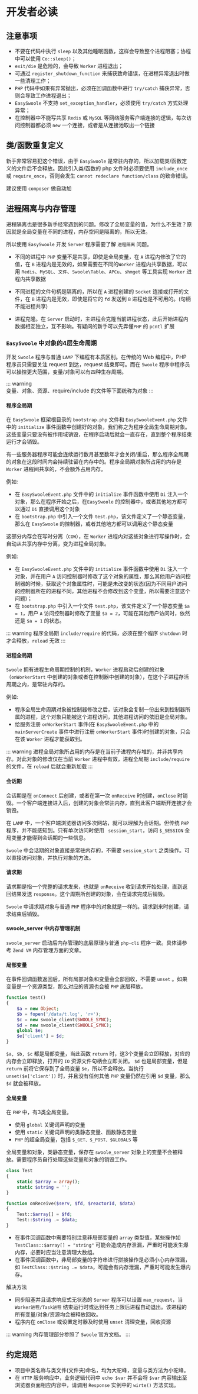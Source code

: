 # 开发者必读

## 注意事项
- 不要在代码中执行 `sleep` 以及其他睡眠函数，这样会导致整个进程阻塞；协程中可以使用 `Co::sleep()`；
- `exit/die` 是危险的，会导致 `Worker` 进程退出；
- 可通过 `register_shutdown_function` 来捕获致命错误，在进程异常退出时做一些清理工作；
- `PHP` 代码中如果有异常抛出，必须在回调函数中进行 `try/catch` 捕获异常，否则会导致工作进程退出；
- `EasySwoole` 不支持 `set_exception_handler`，必须使用 `try/catch` 方式处理异常；
- 在控制器中不能写共享 `Redis` 或 `MySQL` 等网络服务客户端连接的逻辑，每次访问控制器都必须 `new` 一个连接，或者是从连接池取出一个链接

## 类/函数重复定义

新手非常容易犯这个错误，由于 `EasySwoole` 是常驻内存的，所以加载类/函数定义的文件后不会释放。因此引入类/函数的 php 文件时必须要使用 `include_once` 或 `require_once`，否则会发生 `cannot redeclare function/class` 的致命错误。

建议使用 `composer` 做自动加


## 进程隔离与内存管理

进程隔离也是很多新手经常遇到的问题。修改了全局变量的值，为什么不生效？原因就是全局变量在不同的进程，内存空间是隔离的，所以无效。

所以使用 `EasySwoole` 开发 `Server` 程序需要了解 `进程隔离` 问题。

- 不同的进程中 `PHP` 变量不是共享，即使是全局变量，在 `A` 进程内修改了它的值，在 `B` 进程内是无效的，如果需要在不同的`Worker` 进程内共享数据，可以用 `Redis`、`MySQL`、`文件`、`Swoole\Table`、`APCu`、`shmget` 等工具实现 `Worker` 进程内共享数据

- 不同进程的文件句柄是隔离的，所以在 `A` 进程创建的 `Socket` 连接或打开的文件，在 `B` 进程内是无效，即使是将它的 `fd` 发送到 `B` 进程也是不可用的。(句柄不能进程共享)

- 进程克隆。在 `Server` 启动时，主进程会克隆当前进程状态，此后开始进程内数据相互独立，互不影响。有疑问的新手可以先弄懂`PHP` 的 `pcntl` 扩展

### `EasySwoole` 中对象的4层生命周期

开发 `Swoole` 程序与普通 `LAMP` 下编程有本质区别。在传统的 Web 编程中，PHP 程序员只需要关注 request 到达，request 结束即可。而在 `Swoole` 程序中程序员可以操控更大范围，变量/对象可以有四种生存周期。

::: warning  
变量、对象、资源、require/include 的文件等下面统称为对象
:::

#### 程序全局期

在 `EasySwoole` 框架根目录的 `bootstrap.php` 文件和 `EasySwooleEvent.php` 文件中的 `initialize` 事件函数中创建好的对象，我们称之为程序全局生命周期对象。这些变量只要没有被作用域销毁，在程序启动后就会一直存在，直到整个程序结束运行才会销毁。

有一些服务器程序可能会连续运行数月甚至数年才会关闭/重启，那么程序全局期的对象在这段时间内会持续驻留在内存中的。程序全局期对象所占用的内存是 `Worker` 进程间共享的，不会额外占用内存。  

例如:

- 在 `EasySwooleEvent.php` 文件中的 `initialize` 事件函数中使用 `Di` 注入一个对象，那么在程序开始之后，在`EasySwoole` 的控制器中，或者其他地方都可以通过 `Di` 直接调用这个对象
- 在 `bootstrap.php` 中引入一个文件 `test.php`，该文件定义了一个静态变量，那么在 `EasySwoole` 的控制器，或者其他地方都可以调用这个静态变量

这部分内存会在写时分离（`COW`），在 `Worker` 进程内对这些对象进行写操作时，会自动从共享内存中分离，变为进程全局对象。

例如:

- 在 `EasySwooleEvent.php` 文件中的 `initialize` 事件函数中使用 `Di` 注入一个对象，并在用户 `A` 访问控制器时修改了这个对象的属性，那么其他用户访问控制器的时候，获取这个对象属性时，可能是未改变的状态(因为不同用户访问的控制器所在的进程不同，其他进程不会修改到这个变量，所以需要注意这个问题)；
- 在 `bootstrap.php` 中引入一个文件 `test.php`，该文件定义了一个静态变量 `$a = 1`，用户 `A` 访问控制器时修改了变量 `$a = 2`，可能在其他用户访问时，依然还是 `$a = 1` 的状态。

::: warning 
程序全局期 `include/require` 的代码，必须在整个程序 `shutdown` 时才会释放，`reload` 无效
:::

#### 进程全局期
`Swoole` 拥有进程生命周期控制的机制，`Worker` 进程启动后创建的对象（`onWorkerStart` 中创建的对象或者在控制器中创建的对象），在这个子进程存活周期之内，是常驻内存的。  

例如:

- 程序全局生命周期对象被控制器修改之后，该对象会复制一份出来到控制器所属的进程，这个对象只能被这个进程访问，其他进程访问的依旧是全局对象。
- 给服务注册 `onWorkerStart` 事件(在 `EasySwooleEvent.php` 中的 `mainServerCreate` 事件中进行注册 `onWorkerStart` 事件)时创建的对象，只会在该 `Worker` 进程才能获取到。


::: warning 
进程全局对象所占用的内存是在当前子进程内存堆的，并非共享内存。对此对象的修改仅在当前 `Worker` 进程中有效，进程全局期 `include/require` 的文件，在 `reload` 后就会重新加载
:::

#### 会话期

会话期是在 `onConnect` 后创建，或者在第一次 `onReceive` 时创建，`onClose` 时销毁。一个客户端连接进入后，创建的对象会常驻内存，直到此客户端断开连接才会销毁。  


在 `LAMP` 中，一个客户端浏览器访问多次网站，就可以理解为会话期。但传统 `PHP` 程序，并不能感知到。只有单次访问时使用 ` session_start`，访问 `$_SESSION` 全局变量才能得到会话期的一些信息。

`Swoole` 中会话期的对象直接是常驻内存的，不需要 `session_start` 之类操作。可以直接访问对象，并执行对象的方法。

#### 请求期

请求期是指一个完整的请求发来，也就是 `onReceive` 收到请求开始处理，直到返回结果发送 `response`。这个周期所创建的对象，会在请求完成后销毁。

`Swoole` 中请求期对象与普通 `PHP` 程序中的对象就是一样的。请求到来时创建，请求结束后销毁。


#### swoole_server 中内存管理机制

`swoole_server` 启动后内存管理的底层原理与普通 `php-cli` 程序一致。具体请参考 `Zend VM` 内存管理方面的文章。

#### 局部变量

在事件回调函数返回后，所有局部对象和变量会全部回收，不需要 `unset` 。如果变量是一个资源类型，那么对应的资源也会被 `PHP` 底层释放。

```php
function test()
{
    $a = new Object;
    $b = fopen('/data/t.log', 'r+');
    $c = new swoole_client(SWOOLE_SYNC);
    $d = new swoole_client(SWOOLE_SYNC);
    global $e;
    $e['client'] = $d;
}
```
`$a, $b, $c` 都是局部变量，当此函数 `return` 时，这3个变量会立即释放，对应的内存会立即释放，打开的 `IO` 资源文件句柄会立即关闭。
`$d` 也是局部变量，但是 `return` 前将它保存到了全局变量 `$e`，所以不会释放。当执行 `unset($e['client'])` 时，并且没有任何其他 `PHP` 变量仍然在引用 `$d` 变量，那么 `$d` 就会被释放。

#### 全局变量

在 `PHP` 中，有3类全局变量。

- 使用 `global` 关键词声明的变量
- 使用 `static` 关键词声明的类静态变量、函数静态变量
- `PHP` 的超全局变量，包括 `$_GET、$_POST、$GLOBALS` 等

全局变量和对象，类静态变量，保存在 `swoole_server` 对象上的变量不会被释放。需要程序员自行处理这些变量和对象的销毁工作。

```php
class Test
{
    static $array = array();
    static $string = '';
}

function onReceive($serv, $fd, $reactorId, $data)
{
    Test::$array[] = $fd;
    Test::$string .= $data;
}
```

- 在事件回调函数中需要特别注意非局部变量的 `array` 类型值，某些操作如 `TestClass::$array[] = "string"` 可能会造成内存泄漏，严重时可能发生爆内存，必要时应当注意清理大数组。
- 在事件回调函数中，非局部变量的字符串进行拼接操作是必须小心内存泄漏，如 `TestClass::$string .= $data`，可能会有内存泄漏，严重时可能发生爆内存。

解决方法
- 同步阻塞并且请求响应式无状态的 `Server` 程序可以设置 `max_request`，当 `Worker进程/Task进程` 结束运行时或达到任务上限后进程自动退出。该进程的所有变量/对象/资源均会被释放回收。
- 程序内在 `onClose` 或设置定时器及时使用 `unset` 清理变量，回收资源


::: warning 
内存管理部分参照了 `Swoole` 官方文档。
:::

## 约定规范

- 项目中类名称与类文件(文件夹)命名，均为大驼峰，变量与类方法为小驼峰。
- 在 `HTTP` 服务响应中，业务逻辑代码中 `echo $var` 并不会将 `$var` 内容输出至浏览器页面相应内容中，请调用 `Response` 实例中的 `wirte()` 方法实现。
